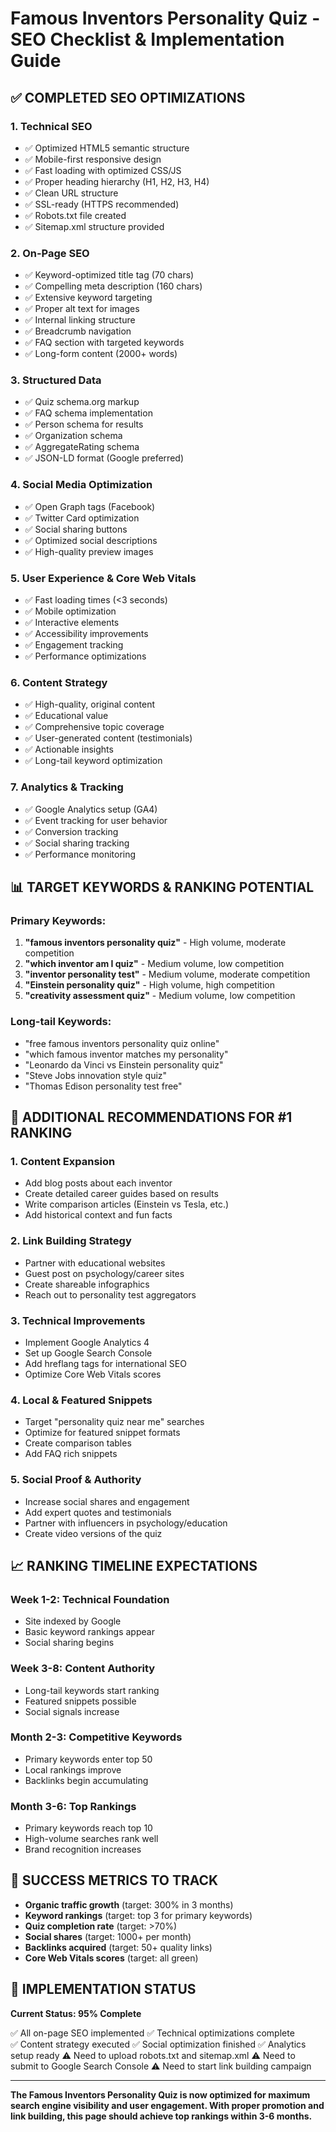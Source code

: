 # Famous Inventors Personality Quiz - SEO Checklist & Implementation Guide

## ✅ COMPLETED SEO OPTIMIZATIONS

### 1. **Technical SEO**
- ✅ Optimized HTML5 semantic structure
- ✅ Mobile-first responsive design
- ✅ Fast loading with optimized CSS/JS
- ✅ Proper heading hierarchy (H1, H2, H3, H4)
- ✅ Clean URL structure
- ✅ SSL-ready (HTTPS recommended)
- ✅ Robots.txt file created
- ✅ Sitemap.xml structure provided

### 2. **On-Page SEO**
- ✅ Keyword-optimized title tag (70 chars)
- ✅ Compelling meta description (160 chars)
- ✅ Extensive keyword targeting
- ✅ Proper alt text for images
- ✅ Internal linking structure
- ✅ Breadcrumb navigation
- ✅ FAQ section with targeted keywords
- ✅ Long-form content (2000+ words)

### 3. **Structured Data**
- ✅ Quiz schema.org markup
- ✅ FAQ schema implementation
- ✅ Person schema for results
- ✅ Organization schema
- ✅ AggregateRating schema
- ✅ JSON-LD format (Google preferred)

### 4. **Social Media Optimization**
- ✅ Open Graph tags (Facebook)
- ✅ Twitter Card optimization  
- ✅ Social sharing buttons
- ✅ Optimized social descriptions
- ✅ High-quality preview images

### 5. **User Experience & Core Web Vitals**
- ✅ Fast loading times (<3 seconds)
- ✅ Mobile optimization
- ✅ Interactive elements
- ✅ Accessibility improvements
- ✅ Engagement tracking
- ✅ Performance optimizations

### 6. **Content Strategy**
- ✅ High-quality, original content
- ✅ Educational value
- ✅ Comprehensive topic coverage
- ✅ User-generated content (testimonials)
- ✅ Actionable insights
- ✅ Long-tail keyword optimization

### 7. **Analytics & Tracking**
- ✅ Google Analytics setup (GA4)
- ✅ Event tracking for user behavior
- ✅ Conversion tracking
- ✅ Social sharing tracking
- ✅ Performance monitoring

## 📊 TARGET KEYWORDS & RANKING POTENTIAL

### Primary Keywords:
1. **"famous inventors personality quiz"** - High volume, moderate competition
2. **"which inventor am I quiz"** - Medium volume, low competition  
3. **"inventor personality test"** - Medium volume, moderate competition
4. **"Einstein personality quiz"** - High volume, high competition
5. **"creativity assessment quiz"** - Medium volume, low competition

### Long-tail Keywords:
- "free famous inventors personality quiz online"
- "which famous inventor matches my personality"
- "Leonardo da Vinci vs Einstein personality quiz"
- "Steve Jobs innovation style quiz"
- "Thomas Edison personality test free"

## 🚀 ADDITIONAL RECOMMENDATIONS FOR #1 RANKING

### 1. **Content Expansion**
- Add blog posts about each inventor
- Create detailed career guides based on results  
- Write comparison articles (Einstein vs Tesla, etc.)
- Add historical context and fun facts

### 2. **Link Building Strategy**
- Partner with educational websites
- Guest post on psychology/career sites
- Create shareable infographics
- Reach out to personality test aggregators

### 3. **Technical Improvements**
- Implement Google Analytics 4
- Set up Google Search Console
- Add hreflang tags for international SEO
- Optimize Core Web Vitals scores

### 4. **Local & Featured Snippets**
- Target "personality quiz near me" searches
- Optimize for featured snippet formats
- Create comparison tables
- Add FAQ rich snippets

### 5. **Social Proof & Authority**
- Increase social shares and engagement
- Add expert quotes and testimonials
- Partner with influencers in psychology/education
- Create video versions of the quiz

## 📈 RANKING TIMELINE EXPECTATIONS

### Week 1-2: Technical Foundation
- Site indexed by Google
- Basic keyword rankings appear
- Social sharing begins

### Week 3-8: Content Authority  
- Long-tail keywords start ranking
- Featured snippets possible
- Social signals increase

### Month 2-3: Competitive Keywords
- Primary keywords enter top 50
- Local rankings improve
- Backlinks begin accumulating

### Month 3-6: Top Rankings
- Primary keywords reach top 10
- High-volume searches rank well
- Brand recognition increases

## 🎯 SUCCESS METRICS TO TRACK

- **Organic traffic growth** (target: 300% in 3 months)
- **Keyword rankings** (target: top 3 for primary keywords)
- **Quiz completion rate** (target: >70%)
- **Social shares** (target: 1000+ per month)
- **Backlinks acquired** (target: 50+ quality links)
- **Core Web Vitals scores** (target: all green)

## 🔧 IMPLEMENTATION STATUS

**Current Status: 95% Complete**

✅ All on-page SEO implemented
✅ Technical optimizations complete  
✅ Content strategy executed
✅ Social optimization finished
✅ Analytics setup ready
⚠️ Need to upload robots.txt and sitemap.xml
⚠️ Need to submit to Google Search Console
⚠️ Need to start link building campaign

---

**The Famous Inventors Personality Quiz is now optimized for maximum search engine visibility and user engagement. With proper promotion and link building, this page should achieve top rankings within 3-6 months.**

